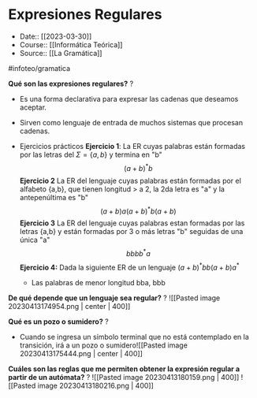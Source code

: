  # Expresiones Regulares

- Date:: [[2023-03-30]]
- Course:: [[Informática Teórica]]
- Source:: [[La Gramática]]

#infoteo/gramatica 

**Qué son las expresiones regulares?**
?
- Es una forma declarativa para expresar las cadenas que deseamos aceptar. 
- Sirven como lenguaje de entrada de muchos sistemas que procesan cadenas.

- Ejercicios prácticos
	**Ejercicio 1**: La ER cuyas palabras están formadas por las letras del $\Sigma=\{a,b\}$ y termina en "b"$$(a+b)^*b$$
	**Ejercicio 2** La ER del lenguaje cuyas palabras están formadas por el alfabeto {a,b}, que tienen longitud > a 2, la 2da letra es "a" y la antepenúltima es "b"$$(a+b)a(a+b)^*b(a+b)$$
	**Ejercicio 3** La ER del lenguaje cuyas palabras estan formadas por las letras {a,b} y están formadas por 3 o más letras "b" seguidas de una única "a" $$bbbb^*a$$
	**Ejercicio 4:** Dada la siguiente ER de un lenguaje $(a+b)^*bb(a+b)a^*$
	- Las palabras de menor longitud bba, bbb


**De qué depende que un lenguaje sea regular?**
?
![[Pasted image 20230413174954.png | center | 400]]


**Qué es un pozo o sumidero?**
?
- Cuando se ingresa un símbolo terminal que no está contemplado en la transición, irá a un pozo o sumidero![[Pasted image 20230413175444.png | center | 400]]

**Cuáles son las reglas que me permiten obtener la expresión regular a partir de un autómata?**
?
![[Pasted image 20230413180159.png | 400]]
![[Pasted image 20230413180216.png | 400]]